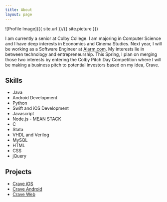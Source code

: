 ```yaml
---
title: About
layout: page
---
```

![Profile Image]({{ site.url }}/{{ site.picture }})

<p>I am currently a senior at Colby College. I am majoring in Computer Science
and I have deep interests in Economics and Cinema Studies. Next year, I will be
working as a Software Engineer at <a href="https://www.alarm.com/">Alarm.com</a>.
My interests lie in between technology and entrepreneurship. This Spring, I plan
on merging those two interests by entering the Colby Pitch Day Competition where
I will be making a business pitch to potential investors based on my idea, Crave.</p>

<h2>Skills</h2>

<ul class="skill-list">
	<li>Java</li>
	<li>Android Development</li>
	<li>Python</li>
	<li>Swift and iOS Development</li>
	<li>Javascript</li>
	<li>Node.js - MEAN STACK</li>
	<li>C</li>
	<li>Stata</li>
	<li>VHDL and Verilog</li>
	<li>MySQL</li>
	<li>HTML</li>
	<li>CSS</li>
	<li>jQuery</li>
</ul>

<h2>Projects</h2>

<ul>
	<li><a href="https://appsto.re/us/mVgahb.i">Crave iOS</a></li>
	<li><a href="https://play.google.com/store/apps/details?id=com.cravings">Crave Android</a></li>
	<li><a href="https://guarded-caverns-87227.herokuapp.com/">Crave Web</a></li>
</ul>
